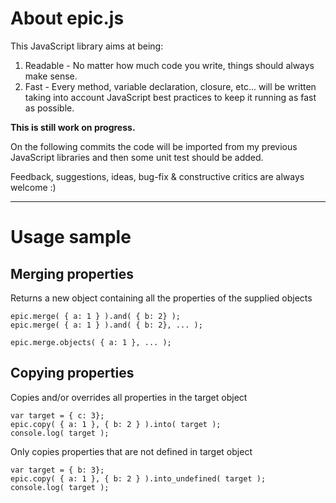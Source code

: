 About epic.js
====

This JavaScript library aims at being:

1. Readable - No matter how much code you write, things should always make sense.
2. Fast - Every method, variable declaration, closure, etc... will be written taking into account JavaScript best practices to keep it running as fast as possible.

**This is still work on progress.**

On the following commits the code will be imported from my previous JavaScript libraries and then some unit test should be added.

Feedback, suggestions, ideas, bug-fix & constructive critics are always welcome :)

----------

# Usage sample #

## Merging properties ##

Returns a new object containing all the properties of the supplied objects

    epic.merge( { a: 1 } ).and( { b: 2} );
	epic.merge( { a: 1 } ).and( { b: 2}, ... );

	epic.merge.objects( { a: 1 }, ... );

## Copying properties ##

Copies and/or overrides all properties in the target object

	var target = { c: 3};
	epic.copy( { a: 1 }, { b: 2 } ).into( target );
	console.log( target );

Only copies properties that are not defined in target object

	var target = { b: 3};
	epic.copy( { a: 1 }, { b: 2 } ).into_undefined( target );
	console.log( target );

